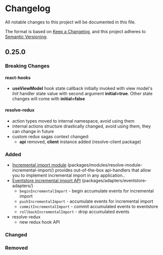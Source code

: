 # Changelog

All notable changes to this project will be documented in this file.

The format is based on [Keep a Changelog](https://keepachangelog.com/en/1.0.0/),
and this project adheres to [Semantic Versioning](https://semver.org/spec/v2.0.0.html).

## 0.25.0

### Breaking Changes


#### react-hooks

- **useViewModel** hook state callback initially invoked with view model's *Init* handler state value with second argument **initial=true**. Other state changes will come with **initial=false**

#### resolve-redux

- action types moved to internal namespace, avoid using them
- internal actions structure drastically changed, avoid using them, they can change in future
- custom redux sagas context changed:
  - **api** removed, **client** instance added (resolve-client package)


### Added

- [Incremental import module](packages/modules/resolve-module-incremental-import/) (packages/modules/resolve-module-incremental-import/) provides out-of-the-box api-handlers that allow you to implement incremental import in any application..
- [Eventstore incremental import API](packages/adapters/eventstore-adapters/) (packages/adapters/eventstore-adapters/) 
  - `beginIncrementalImport` - begin accumulate events for incremental import
  - `pushIncrementalImport` - accumulate events for incremental import 
  - `commitIncrementalImport` - commit accumulated events to eventstore 
  - `rollbackIncrementalImport` - drop accumulated events
- resolve-redux
  - new redux hook API

### Changed

### Removed

